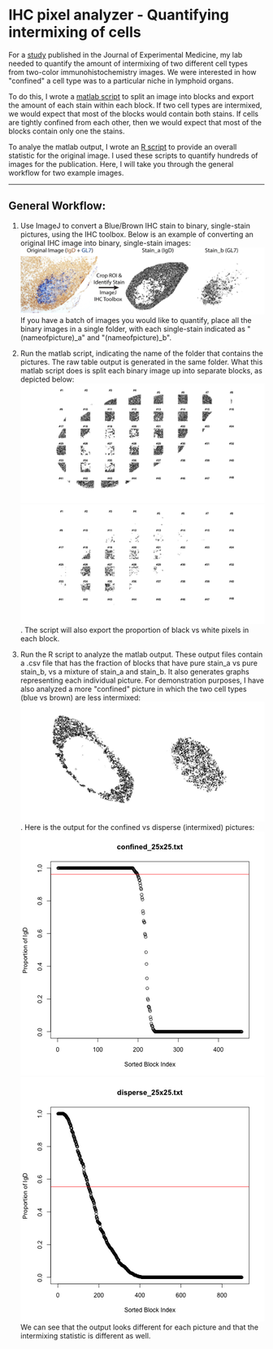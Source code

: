 # IHC pixel analyzer - Quantifying intermixing of cells

For a [study](http://jem.rupress.org/content/212/13/2213) published in the Journal of Experimental Medicine, my lab needed to quantify the amount of intermixing of two different cell types from two-color immunohistochemistry images. We were interested in how "confined" a cell type was to a particular niche in lymphoid organs.

To do this, I wrote a [matlab script](https://github.com/erilu/IHC-image-pixel-analyzer/blob/master/split_image_into_blocks_batch.m) to split an image into blocks and export the amount of each stain within each block. If two cell types are intermixed, we would expect that most of the blocks would contain both stains. If cells are tightly confined from each other, then we would expect that most of the blocks contain only one the stains.

To analye the matlab output, I wrote an [R script](https://github.com/erilu/IHC-image-pixel-analyzer/blob/master/IHC_block_analyzer.R) to provide an overall statistic for the original image. I used these scripts to quantify hundreds of images for the publication. Here, I will take you through the general workflow for two example images.

---

## General Workflow:
1. Use ImageJ to convert a Blue/Brown IHC stain to binary, single-stain pictures, using the IHC toolbox. Below is an example of converting an original IHC image into binary, single-stain images:
![general_workflow_IHC_quant](https://github.com/erilu/IHC-image-pixel-analyzer/blob/master/readme_pictures/imageJ_processing.jpg) If you have a batch of images you would like to quantify, place all the binary images in a single folder, with each single-stain indicated as "(nameofpicture)\_a" and "(nameofpicture)\_b".

2. Run the matlab script, indicating the name of the folder that contains the pictures. The raw table output is generated in the same folder. What this matlab script does is split each binary image up into separate blocks, as depicted below:
![split_a](https://github.com/erilu/IHC-image-pixel-analyzer/blob/master/readme_pictures/split_blocks_a.jpg)
![split_b](https://github.com/erilu/IHC-image-pixel-analyzer/blob/master/readme_pictures/split_blocks_b.jpg). The script will also export the proportion of black vs white pixels in each block.

3. Run the R script to analyze the matlab output. These output files contain a .csv file that has the fraction of blocks that have pure stain_a vs pure stain_b, vs a mixture of stain_a and stain_b. It also generates graphs representing each individual picture. For demonstration purposes, I have also analyzed a more "confined" picture in which the two cell types (blue vs brown) are less intermixed: ![confined](https://github.com/erilu/IHC-image-pixel-analyzer/blob/master/readme_pictures/confined_binary.jpg). Here is the output for the confined vs disperse (intermixed) pictures: ![confined_output](https://github.com/erilu/IHC-image-pixel-analyzer/blob/master/R_output/confined_25x25_Total.png)
![disperse_output](https://github.com/erilu/IHC-image-pixel-analyzer/blob/master/R_output/disperse_25x25_Total.png) We can see that the output looks different for each picture and that the intermixing statistic is different as well.
